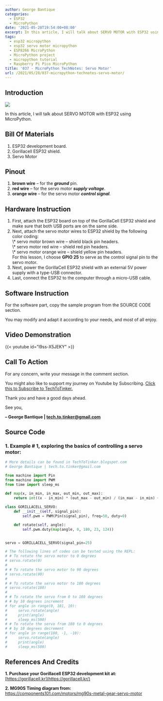 ```yaml
---
author: George Bantique
categories:
  - ESP32
  - MicroPython
date: '2021-05-28T19:54:00+08:00'
excerpt: In this article, I will talk about SERVO MOTOR with ESP32 using MicroPython.
tags:
  - esp32 micropython
  - esp32 servo motor micropython
  - ESP8266 MicroPython
  - MicroPython project
  - micropython tutorial
  - Raspberry Pi Pico MicroPython
title: '037 - MicroPython TechNotes: Servo Motor'
url: /2021/05/28/037-micropython-technotes-servo-motor/
---
```


## **Introduction**

![](https://techtotinker.com/wp-content/uploads/2021/05/037-2BServo-2BMotor.png)

In this article, I will talk about SERVO MOTOR with ESP32 using MicroPython.

## **Bill Of Materials**
1. ESP32 development board.
2. Gorillacell ESP32 shield.
3. Servo Motor

## **Pinout**
1. **brown wire** – for the ***ground*** pin.
2. **red wire** – for the servo motor ***supply voltage***.
3. **orange wire** – for the servo motor ***control signal***.

## **Hardware Instruction**
1. First, attach the ESP32 board on top of the GorillaCell ESP32 shield and make sure that both USB ports are on the same side.
2. Next, attach the servo motor wires to ESP32 shield by the following color coding:  
    \\* servo motor brown wire – shield black pin headers.  
    \\* servo motor red wire – shield red pin headers.  
    \\* servo motor orange wire – shield yellow pin headers.  
    For this lesson, I choose **GPIO 25** to serve as the control signal pin to the servo motor.
3. Next, power the GorillaCell ESP32 shield with an external 5V power supply with a type-USB connector.
4. Last, connect the ESP32 to the computer through a micro-USB cable.

## **Software Instruction**
For the software part, copy the sample program from the SOURCE CODE section.

You may modify and adapt it according to your needs, and most of all enjoy.

## **Video Demonstration**
{{< youtube id="l9ss-X5JEKY" >}}

## **Call To Action**
For any concern, write your message in the comment section.

You might also like to support my journey on Youtube by Subscribing. [Click this to Subscribe to TechToTinker.](https://www.youtube.com/c/TechToTinker?sub_confirmation=1)

Thank you and have a good days ahead.

See you,

**– George Bantique | tech.to.tinker@gmail.com**

## **Source Code**

### 1. Example # 1, exploring the basics of controlling a servo motor:

```py { lineNos="true" wrap="true" }
# More details can be found in TechToTinker.blogspot.com 
# George Bantique | tech.to.tinker@gmail.com

from machine import Pin
from machine import PWM
from time import sleep_ms

def map(x, in_min, in_max, out_min, out_max):
    return int((x - in_min) * (out_max - out_min) / (in_max - in_min) + out_min)
    
class GORILLACELL_SERVO:
    def __init__(self, signal_pin):
        self.pwm = PWM(Pin(signal_pin), freq=50, duty=0)

    def rotate(self, angle):
        self.pwm.duty(map(angle, 0, 180, 23, 124))
        

servo = GORILLACELL_SERVO(signal_pin=25)

# The following lines of codes can be tested using the REPL:
# # To rotate the servo motor to 0 degrees
# servo.rotate(0)
# 
# # To rotate the servo motor to 90 degrees
# servo.rotate(90)
# 
# # To rotate the servo motor to 180 degrees
# servo.rotate(180)
# 
# # To rotate the servo from 0 to 180 degrees
# # by 10 degrees increment
# for angle in range(0, 181, 10):
#     servo.rotate(angle)
#     print(angle)
#     sleep_ms(500)
# # To rotate the servo from 180 to 0 degrees
# # by 10 degrees decrement
# for angle in range(180, -1, -10):
#     servo.rotate(angle)
#     print(angle)
#     sleep_ms(500)

```

## **References And Credits**

**1. Purchase your Gorillacell ESP32 development kit at:**
[https://gorillacell.kr](https://gorillacell.kr/)

**2. MG90S Timing diagram from:**
<https://components101.com/motors/mg90s-metal-gear-servo-motor>

